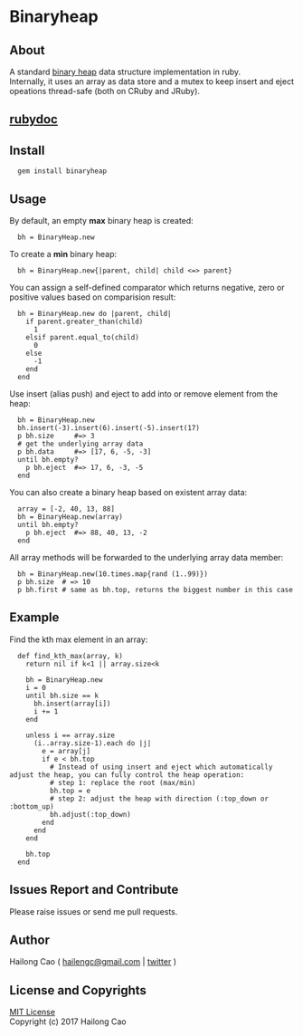 # Binaryheap

## About

A standard [binary heap](https://en.wikipedia.org/wiki/Binary_heap) data structure implementation in ruby.  
Internally, it uses an array as data store and a mutex to keep insert and eject opeations thread-safe (both on CRuby and JRuby).  

## [rubydoc](http://www.rubydoc.info/gems/binaryheap/1.0.1)

## Install
```
  gem install binaryheap
```

## Usage
By default, an empty **max** binary heap is created: 
```
  bh = BinaryHeap.new
```
To create a **min** binary heap:
```
  bh = BinaryHeap.new{|parent, child| child <=> parent}
```
You can assign a self-defined comparator which returns negative, zero or positive values based on comparision result:
```
  bh = BinaryHeap.new do |parent, child| 
    if parent.greater_than(child)
      1
    elsif parent.equal_to(child)
      0
    else 
      -1
    end
  end
```
Use insert (alias push) and eject to add into or remove element from the heap:
```
  bh = BinaryHeap.new
  bh.insert(-3).insert(6).insert(-5).insert(17)
  p bh.size     #=> 3
  # get the underlying array data
  p bh.data     #=> [17, 6, -5, -3]
  until bh.empty?
    p bh.eject  #=> 17, 6, -3, -5
  end
```
You can also create a binary heap based on existent array data:
```
  array = [-2, 40, 13, 88]
  bh = BinaryHeap.new(array)
  until bh.empty?
    p bh.eject  #=> 88, 40, 13, -2
  end
```
All array methods will be forwarded to the underlying array data member:
```
  bh = BinaryHeap.new(10.times.map{rand (1..99)})
  p bh.size  # => 10
  p bh.first # same as bh.top, returns the biggest number in this case
```
## Example
Find the kth max element in an array:
```
  def find_kth_max(array, k)
    return nil if k<1 || array.size<k

    bh = BinaryHeap.new
    i = 0
    until bh.size == k
      bh.insert(array[i])
      i += 1
    end

    unless i == array.size
      (i..array.size-1).each do |j|
        e = array[j]
        if e < bh.top
          # Instead of using insert and eject which automatically adjust the heap, you can fully control the heap operation:
          # step 1: replace the root (max/min)
          bh.top = e
          # step 2: adjust the heap with direction (:top_down or :bottom_up) 
          bh.adjust(:top_down)
        end
      end
    end

    bh.top
  end
```
## Issues Report and Contribute
Please raise issues or send me pull requests.  


## Author
Hailong Cao ( hailengc@gmail.com | [twitter](https://twitter.com/hailengc) )

## License and Copyrights
[MIT License](https://choosealicense.com/licenses/mit/)  
Copyright (c) 2017 Hailong Cao
